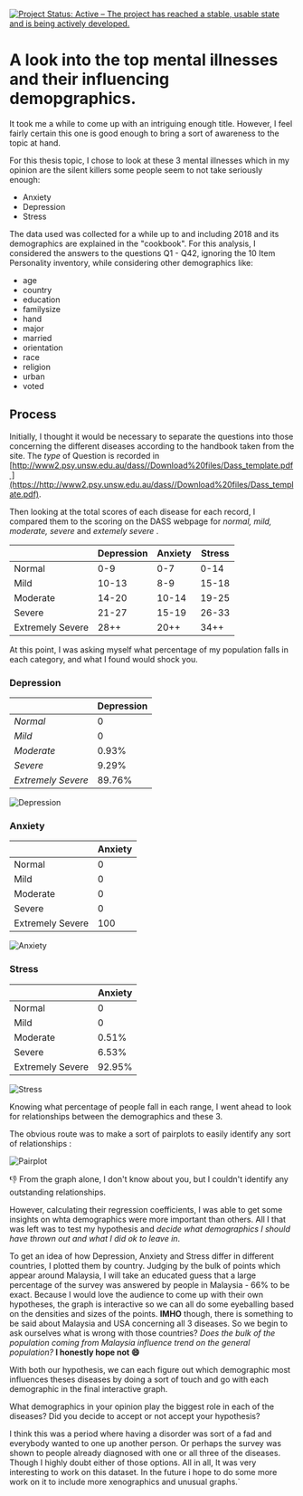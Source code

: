 [![Project Status: Active – The project has reached a stable, usable state and is being actively developed.](https://www.repostatus.org/badges/latest/active.svg)](https://www.repostatus.org/#active)

# A look into the top mental illnesses and their influencing demopgraphics.

It took me a while to come up with an intriguing enough title. However, I feel fairly certain this one is good enough to bring a sort of awareness to the topic at hand.

For this thesis topic, I chose to look at these 3 mental illnesses which in my opinion are the silent killers some people seem to not take seriously enough:

* Anxiety
* Depression
* Stress

The data used was collected for a while up to and including 2018 and its demographics are explained in the "cookbook".  For this analysis, I considered the answers to the questions Q1 - Q42, ignoring the 10 Item Personality inventory, while considering other demographics like:

* age
* country
* education
* familysize
* hand
* major
* married
* orientation
* race
* religion
* urban
* voted

## Process

Initially, I thought it would be necessary to separate the questions into those concerning the different diseases according to the handbook taken from the site. The _type_ of Question is recorded in [http://www2.psy.unsw.edu.au/dass//Download%20files/Dass_template.pdf ](https://http://www2.psy.unsw.edu.au/dass//Download%20files/Dass_template.pdf).

Then looking at the total scores of each disease for each record, I compared them to the scoring on the DASS webpage for _normal, mild, moderate, severe_ and _extemely severe_ .


|                  | Depression | Anxiety | Stress |
| ------------------ | ------------ | --------- | -------- |
| Normal           | 0-9        | 0-7     | 0-14   |
| Mild             | 10-13      | 8-9     | 15-18  |
| Moderate         | 14-20      | 10-14   | 19-25  |
| Severe           | 21-27      | 15-19   | 26-33  |
| Extremely Severe | 28++       | 20++    | 34++   |

At this point, I was asking myself what percentage of my population falls in each category, and what I found would shock you.

### Depression


|                    | Depression |
| -------------------- | ------------ |
| _Normal_           | 0          |
| _Mild_             | 0          |
| _Moderate_         | 0.93%      |
| _Severe_           | 9.29%      |
| _Extremely Severe_ | 89.76%     |

![Depression](images/Depression.png)


### Anxiety




|                  | Anxiety |
| ------------------ | --------- |
| Normal           | 0       |
| Mild             | 0       |
| Moderate         | 0       |
| Severe           | 0       |
| Extremely Severe | 100     |

![Anxiety](images/Anxiety.png)

### Stress



|                  | Anxiety |
| ------------------ | --------- |
| Normal           | 0       |
| Mild             | 0       |
| Moderate         | 0.51%   |
| Severe           | 6.53%   |
| Extremely Severe | 92.95%  |


![Stress](images/Stress.png)

Knowing what percentage of people fall in each range, I went ahead to look for relationships between the demographics and these 3.


The obvious route was to make a sort of pairplots to easily identify any sort of relationships :



![Pairplot](images/Pairplot.png)  
  
  👎 From the graph alone, I don't know about you,  but I couldn't identify any outstanding relationships.

However, calculating their regression coefficients, I was able to get some insights on whta demographics were more important than others. All I that was left was to test my hypothesis and _decide what demographics I should have thrown out and what I did ok to leave in_.

To get an idea of how Depression, Anxiety and Stress differ in different countries, I plotted them by country. Judging by the bulk of points which appear around Malaysia, I will take an educated guess that a large percentage of the survey was answered by people in Malaysia - 66% to be exact. Because I would love the audience to come up with their own hypotheses, the graph is interactive so we can all do some eyeballing based on the densities and sizes of the points. __IMHO__ though, there is something to be said about Malaysia and USA concerning all 3 diseases. So we begin to ask ourselves what is wrong with those countries? _Does the bulk of the population coming from Malaysia influence trend on the general population?_ __I honestly hope not 😄__


With both our hypothesis, we can each figure out which demographic most influences theses diseases by doing a sort of touch and go with each demographic in the final interactive graph.

What demographics in your opinion play the biggest role in each of the diseases? Did you decide to accept or not accept your hypothesis?





I think this was a period where having a disorder was sort of a fad and everybody wanted to one up another person. Or perhaps the survey was shown to people already diagnosed with one or all three of the diseases. Though I highly doubt either of those options. All in all, It was very interesting to work on this dataset. In the future i hope to do some more work on it to include more xenographics and unusual graphs.`
